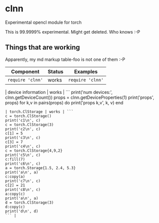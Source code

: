 # clnn
Experimental opencl module for torch

This is 99.9999% experimental.  Might get deleted.  Who knows :-P

## Things that are working

Apparently, my md markup table-foo is not one of them :-P

|  Component | Status | Examples |
|--|---|--|
| `require 'clnn'` | works | `require 'clnn'` |

| device information | works | ```
print('num devices:', clnn.getDeviceCount())
props = clnn.getDeviceProperties(1)
print('props', props)
for k,v in pairs(props) do
  print('props k,v', k, v)
end
``` |
| torch.ClStorage | works | ```
c = torch.ClStorage()
print('c1\n', c)
c = torch.ClStorage(3)
print('c2\n', c)
c[1] = 5
print('c3\n', c)
c[3] = 7
print('c4\n', c)
c = torch.ClStorage{4,9,2}
print('c5\n', c)
c:fill(7)
print('c6\n', c)
a = torch.Storage{1.5, 2.4, 5.3}
print('a\n', a)
c:copy(a)
print('c7\n', c)
c[2] = 21
print('c8\n', c)
a:copy(c)
print('a\n', a)
d = torch.ClStorage(3)
d:copy(c)
print('d\n', d)
``` |

